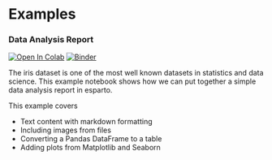 # Examples

### Data Analysis Report

[![Open In Colab](https://colab.research.google.com/assets/colab-badge.svg)](https://colab.research.google.com/github/domvwt/esparto/blob/main/docs/examples/iris.ipynb)
[![Binder](https://mybinder.org/badge_logo.svg)](https://mybinder.org/v2/gh/domvwt/esparto/main?filepath=docs%2Fexamples%2Firis.ipynb)

The iris dataset is one of the most well known datasets in statistics and data science. This example notebook shows how we can put together a simple data analysis report in esparto.

This example covers

* Text content with markdown formatting
* Including images from files
* Converting a Pandas DataFrame to a table
* Adding plots from Matplotlib and Seaborn

<br>

